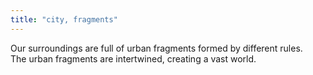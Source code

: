```yaml
---
title: "city, fragments"
---
```


Our surroundings are full of urban fragments formed by different rules.  
The urban fragments are intertwined, creating a vast world.